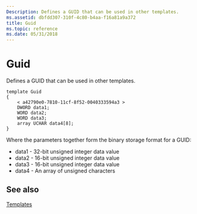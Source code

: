 ```yaml
---
Description: Defines a GUID that can be used in other templates.
ms.assetid: dbfdd307-310f-4c80-b4aa-f16a81a9a372
title: Guid
ms.topic: reference
ms.date: 05/31/2018
---
```


# Guid

Defines a GUID that can be used in other templates.

``` syntax
template Guid
{
    < a42790e0-7810-11cf-8f52-0040333594a3 >
    DWORD data1;
    WORD data2;
    WORD data3;
    array UCHAR data4[8];
} 
```

Where the parameters together form the binary storage format for a GUID:

-   data1 - 32-bit unsigned integer data value
-   data2 - 16-bit unsigned integer data value
-   data3 - 16-bit unsigned integer data value
-   data4 - An array of unsigned characters

## See also

<dl> <dt>

[Templates](dx9-graphics-reference-x-file-format-templates.md)
</dt> </dl>

 

 



